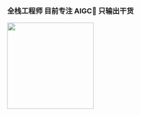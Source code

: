 ### 全栈工程师 目前专注 AIGC🎯 只输出干货

<img src="[https://user-images.githubusercontent.com/link-to-your-image.png](https://user-images.githubusercontent.com/130919942/233891810-d9a38495-45aa-435a-bbee-4d392d9715e4.jpg)" width="200" />

<!--
**zhouyangtingwen/zhouyangtingwen** is a ✨ _special_ ✨ repository because its `README.md` (this file) appears on your GitHub profile.

Here are some ideas to get you started:

- 🔭 I’m currently working on ...
- 🌱 I’m currently learning ...
- 👯 I’m looking to collaborate on ...
- 🤔 I’m looking for help with ...
- 💬 Ask me about ...
- 📫 How to reach me: ...
- 😄 Pronouns: ...
- ⚡ Fun fact: ...
-->
